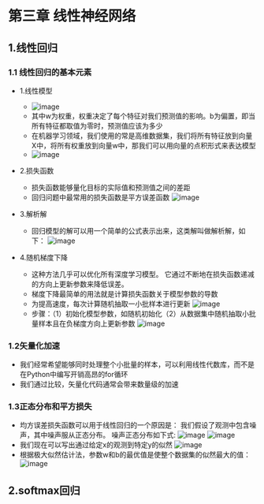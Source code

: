 # 第三章   线性神经网络

## 1.线性回归

### 1.1 线性回归的基本元素

+ 1.线性模型
  + ![image](https://user-images.githubusercontent.com/78517435/226922757-d397173d-8bcf-4df7-9103-182225746ee4.png)
  + 其中w为权重，权重决定了每个特征对我们预测值的影响。b为偏置，即当所有特征都取值为零时，预测值应该为多少
  + 在机器学习领域，我们使用的常是高维数据集，我们将所有特征放到向量X中，将所有权重放到向量w中，那我们可以用向量的点积形式来表达模型
  + ![image](https://user-images.githubusercontent.com/78517435/226924290-ff36e4f9-751a-473a-a407-b5ab0d24f0b4.png)

+ 2.损失函数
  + 损失函数能够量化目标的实际值和预测值之间的差距
  + 回归问题中最常用的损失函数是平方误差函数
![image](https://user-images.githubusercontent.com/78517435/226925709-e629cda6-2f7a-4d4c-8451-37e965737815.png)

+ 3.解析解
  + 回归模型的解可以用一个简单的公式表示出来，这类解叫做解析解，如下：
![image](https://user-images.githubusercontent.com/78517435/226926707-3129fe95-a6ae-4651-834e-86bdf4311a01.png)

 
 + 4.随机梯度下降
   + 这种方法几乎可以优化所有深度学习模型。 它通过不断地在损失函数递减的方向上更新参数来降低误差。
   + 梯度下降最简单的用法就是计算损失函数关于模型参数的导数
   + 为提高速度，每次计算随机抽取一小批样本进行更新
 ![image](https://user-images.githubusercontent.com/78517435/227081480-45bc1d73-0388-4ce2-bee1-41ec2015cd35.png)
   + 步骤：（1）初始化模型参数，如随机初始化（2）从数据集中随机抽取小批量样本且在负梯度方向上更新参数
![image](https://user-images.githubusercontent.com/78517435/227081838-46250129-707f-465d-899c-b4f7e84cde51.png)


### 1.2矢量化加速

+ 我们经常希望能够同时处理整个小批量的样本，可以利用线性代数库，而不是在Python中编写开销高昂的for循环
+ 我们通过比较，矢量化代码通常会带来数量级的加速

### 1.3正态分布和平方损失

+ 均方误差损失函数可以用于线性回归的一个原因是： 我们假设了观测中包含噪声，其中噪声服从正态分布。 噪声正态分布如下式:
![image](https://user-images.githubusercontent.com/78517435/227082925-1420caaa-e9a5-4a58-8f9a-987c6db07491.png)
![image](https://user-images.githubusercontent.com/78517435/227082982-6b0c7a2a-2dd9-4875-a70b-6a03a7be85ca.png)
+ 我们现在可以写出通过给定x的观测到特定y的似然
![image](https://user-images.githubusercontent.com/78517435/227083212-cc7d265a-8fab-442a-9e2b-a5cf5cef81f6.png)
+ 根据极大似然估计法，参数w和b的最优值是使整个数据集的似然最大的值：
![image](https://user-images.githubusercontent.com/78517435/227083388-7738e530-647d-4109-bf7d-8f2aec8698eb.png)


## 2.softmax回归


















